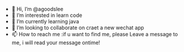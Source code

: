 - 👋 Hi, I’m @agoodslee
- 👀 I’m interested in learn code
- 🌱 I’m currently learning java
- 💞️ I’m looking to collaborate on craet a new wechat app
- 📫 How to reach me :if u want to find me, please Leave a message to me, i will read your message ontime!

<!---
agoodslee/agoodslee is a ✨ special ✨ repository because its `README.md` (this file) appears on your GitHub profile.
You can click the Preview link to take a look at your changes.
--->
